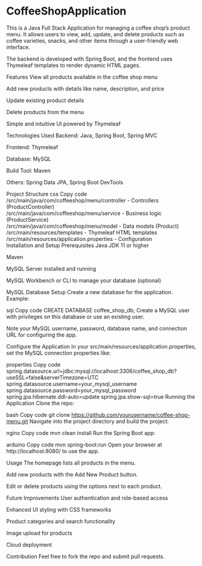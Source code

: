 # CoffeeShopApplication
This is a Java Full Stack Application for managing a coffee shop’s product menu. It allows users to view, add, update, and delete products such as coffee varieties, snacks, and other items through a user-friendly web interface.

The backend is developed with Spring Boot, and the frontend uses Thymeleaf templates to render dynamic HTML pages.

Features
View all products available in the coffee shop menu

Add new products with details like name, description, and price

Update existing product details

Delete products from the menu

Simple and intuitive UI powered by Thymeleaf

Technologies Used
Backend: Java, Spring Boot, Spring MVC

Frontend: Thymeleaf

Database: MySQL

Build Tool: Maven

Others: Spring Data JPA, Spring Boot DevTools

Project Structure
css
Copy code
/src/main/java/com/coffeeshop/menu/controller - Controllers (ProductController)  
/src/main/java/com/coffeeshop/menu/service - Business logic (ProductService)  
/src/main/java/com/coffeeshop/menu/model - Data models (Product)  
/src/main/resources/templates - Thymeleaf HTML templates  
/src/main/resources/application.properties - Configuration  
Installation and Setup
Prerequisites
Java JDK 11 or higher

Maven

MySQL Server installed and running

MySQL Workbench or CLI to manage your database (optional)

MySQL Database Setup
Create a new database for the application. Example:

sql
Copy code
CREATE DATABASE coffee_shop_db;
Create a MySQL user with privileges on this database or use an existing user.

Note your MySQL username, password, database name, and connection URL for configuring the app.

Configure the Application
In your src/main/resources/application.properties, set the MySQL connection properties like:

properties
Copy code
spring.datasource.url=jdbc:mysql://localhost:3306/coffee_shop_db?useSSL=false&serverTimezone=UTC
spring.datasource.username=your_mysql_username
spring.datasource.password=your_mysql_password
spring.jpa.hibernate.ddl-auto=update
spring.jpa.show-sql=true
Running the Application
Clone the repo:

bash
Copy code
git clone https://github.com/yourusername/coffee-shop-menu.git
Navigate into the project directory and build the project:

nginx
Copy code
mvn clean install
Run the Spring Boot app:

arduino
Copy code
mvn spring-boot:run
Open your browser at http://localhost:8080/ to use the app.

Usage
The homepage lists all products in the menu.

Add new products with the Add New Product button.

Edit or delete products using the options next to each product.

Future Improvements
User authentication and role-based access

Enhanced UI styling with CSS frameworks

Product categories and search functionality

Image upload for products

Cloud deployment

Contribution
Feel free to fork the repo and submit pull requests.
